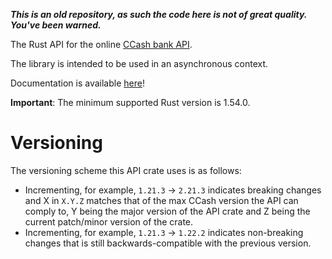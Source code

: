***This is an old repository, as such the code here is not of great quality. You've been warned.***

The Rust API for the online [CCash bank API](https://github.com/EntireTwix/CCash).

The library is intended to be used in an asynchronous context.

Documentation is available [here](https://docs.rs/ccash-rs)!

**Important**: The minimum supported Rust version is 1.54.0.

# Versioning

The versioning scheme this API crate uses is as follows:

- Incrementing, for example, `1.21.3` -> `2.21.3` indicates breaking changes
  and X in `X.Y.Z` matches that of the max CCash version the API can comply to, 
  Y being the major version of the API crate and Z being the current patch/minor
  version of the crate.
- Incrementing, for example, `1.21.3` -> `1.22.2` indicates non-breaking changes
  that is still backwards-compatible with the previous version.
